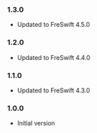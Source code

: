 ### 1.3.0
- Updated to FreSwift 4.5.0

### 1.2.0
- Updated to FreSwift 4.4.0

### 1.1.0
- Updated to FreSwift 4.3.0

### 1.0.0
- Initial version

